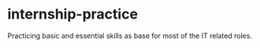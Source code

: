 # internship-practice
Practicing basic and essential skills as base for most of the IT related roles.
